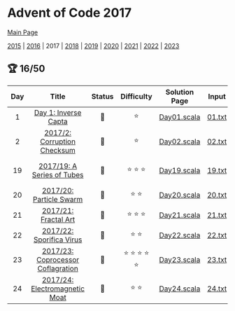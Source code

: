 

# Advent of Code 2017

[Main Page](https://adventofcode.com/2017)

[2015](/src/main/scala/advent_of_scala/2015/README.md) | [2016](/src/main/scala/advent_of_scala/2016/README.md) | 2017 | [2018](/src/main/scala/advent_of_scala/2018/README.md) | [2019](/src/main/scala/advent_of_scala/2019/README.md) | [2020](/src/main/scala/advent_of_scala/2020/README.md) | [2021](/src/main/scala/advent_of_scala/2021/README.md) | [2022](/src/main/scala/advent_of_scala/2022/README.md) | [2023](/src/main/scala/advent_of_scala/2023/README.md)

## :trophy: 16/50


| Day | Title | Status | Difficulty | Solution Page | Input | Test Page | Answer | Tags | 
| :---: | :------: | :---: | :---: | :---: | :---: | :---: | :---: | :---: |
| 1 | [Day 1: Inverse Capta](https://adventofcode.com/2017/day/1) | :1st_place_medal: | :star:  | [Day01.scala](/src/main/scala/advent_of_scala/2017/Day01.scala) | [01.txt](/src/main/resources/inputs/2017/01.txt) | [Day01Suite.scala](/src/test/scala/advent_of_scala/2017/Day01Suite.scala) | (1089, 1156) | linked-list |
| 2 | [2017/2: Corruption Checksum](https://adventofcode.com/2017/day/2) | :1st_place_medal: | :star:  | [Day02.scala](/src/main/scala/advent_of_scala/2017/Day02.scala) | [02.txt](/src/main/resources/inputs/2017/02.txt) | [Day02Suite.scala](/src/test/scala/advent_of_scala/2017/Day02Suite.scala) | (32020, 236) | arithmetic,checksum |
| 19 | [2017/19: A Series of Tubes](https://adventofcode.com/2017/day/19) | :1st_place_medal: | :star: :star: :star:  | [Day19.scala](/src/main/scala/advent_of_scala/2017/Day19.scala) | [19.txt](/src/main/resources/inputs/2017/19.txt) | [Day19Suite.scala](/src/test/scala/advent_of_scala/2017/Day19Suite.scala) | ("LIWQYKMRP", 16764) | graph,graph-traversal,assymmetric-result |
| 20 | [2017/20: Particle Swarm](https://adventofcode.com/2017/day/20) | :1st_place_medal: | :star: :star:  | [Day20.scala](/src/main/scala/advent_of_scala/2017/Day20.scala) | [20.txt](/src/main/resources/inputs/2017/20.txt) | [Day20Suite.scala](/src/test/scala/advent_of_scala/2017/Day20Suite.scala) | (300, 502) | sequence |
| 21 | [2017/21: Fractal Art](https://adventofcode.com/2017/day/21) | :1st_place_medal: | :star: :star: :star:  | [Day21.scala](/src/main/scala/advent_of_scala/2017/Day21.scala) | [21.txt](/src/main/resources/inputs/2017/21.txt) | [Day21Suite.scala](/src/test/scala/advent_of_scala/2017/Day21Suite.scala) | (133, 2_221_990) | combinatorics,matrix,revisit |
| 22 | [2017/22: Sporifica Virus](https://adventofcode.com/2017/day/22) | :1st_place_medal: | :star: :star:  | [Day22.scala](/src/main/scala/advent_of_scala/2017/Day22.scala) | [22.txt](/src/main/resources/inputs/2017/22.txt) | [Day22Suite.scala](/src/test/scala/advent_of_scala/2017/Day22Suite.scala) | (5447, 2_511_705) | game-of-life,slow,grid-rotation |
| 23 | [2017/23: Coprocessor Coflagration](https://adventofcode.com/2017/day/23) | :1st_place_medal: | :star: :star: :star: :star: :star:  | [Day23.scala](/src/main/scala/advent_of_scala/2017/Day23.scala) | [23.txt](/src/main/resources/inputs/2017/23.txt) | [Day23Suite.scala](/src/test/scala/advent_of_scala/2017/Day23Suite.scala) | (6241, 909) | opcode,reverse-engineering |
| 24 | [2017/24: Electromagnetic Moat](https://adventofcode.com/2017/day/24) | :1st_place_medal: | :star: :star:  | [Day24.scala](/src/main/scala/advent_of_scala/2017/Day24.scala) | [24.txt](/src/main/resources/inputs/2017/24.txt) | [Day24Suite.scala](/src/test/scala/advent_of_scala/2017/Day24Suite.scala) | (1656, 1642) | backtrack |
